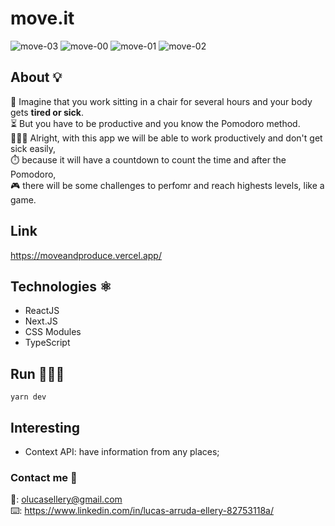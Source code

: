 # move.it

![move-03](https://user-images.githubusercontent.com/55142445/110248289-06e8dc00-7f4f-11eb-8ec6-6e860c271f49.png)
![move-00](https://user-images.githubusercontent.com/55142445/110248279-018b9180-7f4f-11eb-96f3-c72fa2b9278e.png)
![move-01](https://user-images.githubusercontent.com/55142445/110248300-123c0780-7f4f-11eb-995a-0959ee3a07f0.png)
![move-02](https://user-images.githubusercontent.com/55142445/110248304-1536f800-7f4f-11eb-86ac-f37b9c4fa8f6.png)

## About 💡

💭 Imagine that you work sitting in a chair for several hours and your body gets **tired or sick**.
<br /> ⏳ But you have to be productive and you know the Pomodoro method.
<br /> 👨🏻‍💻 Alright, with this app we will be able to work productively and don't get sick easily,
<br /> ⏱️ because it will have a countdown to count the time and after the Pomodoro, 
<br /> 🎮 there will be some challenges to perfomr and reach highests levels, like a game.

## Link

https://moveandproduce.vercel.app/

## Technologies ⚛️

  - ReactJS
  - Next.JS
  - CSS Modules
  - TypeScript

## Run 🏃🏻‍♂️

`yarn dev`

## Interesting

  - Context API: have information from any places;

### Contact me 📲

📩: olucasellery@gmail.com
<br /> ⌨️: https://www.linkedin.com/in/lucas-arruda-ellery-82753118a/
